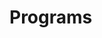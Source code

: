 # Programs




















































































































































































































































































